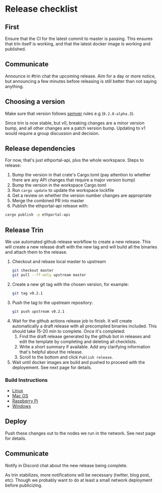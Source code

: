 # Release checklist

## First

Ensure that the CI for the latest commit to master is passing.
This ensures that trin itself is working, and that the latest docker image is working and published. 

## Communicate

Announce in #trin chat the upcoming release. Aim for a day or more notice, but
announcing a few minutes before releasing is still better than not saying
anything.

## Choosing a version

Make sure that version follows [semver](https://semver.org/) rules e.g (`0.2.0-alpha.3`).

Since trin is now stable, but v0, breaking changes are a minor version bump,
and all other changes are a patch version bump. Updating to v1 would require a
group discussion and decision.

## Release dependencies

For now, that's just ethportal-api, plus the whole workspace. Steps to release:

1. Bump the version in that crate's Cargo.toml (pay attention to whether there are any API changes that require a major version bump)
2. Bump the version in the workspace Cargo.toml
3. Run `cargo update` to update the workspace lockfile
4. Get a review on whether the version number changes are appropriate
5. Merge the combined PR into master
6. Publish the ethportal-api release with:

```bash
cargo publish -p ethportal-api
```

## Release Trin

We use automated github release workflow to create a new release.
This will create a new release draft with the new tag and will build all the binaries and attach them to the release. 

1. Checkout and rebase local master to upstream
    ```bash
    git checkout master
    git pull --ff-only upstream master
    ```
2. Create a new git tag with the chosen version, for example:
    ```bash
    git tag v0.2.1
    ```
3. Push the tag to the upstream repository:
    ```bash
    git push upstream v0.2.1
    ```
4. Wait for the github actions release job to finish. It will create automatically a draft release with all precompiled binaries included. This should take 15-20 min to complete. Once it's completed:
    1. Find the draft release generated by the github bot in releases and edit the template by completing and deleting all checklists.
    2. Write a short summary if available. Add any clarifying information that's helpful about the release.
    3. Scroll to the bottom and click `Publish release`.
5. Wait until docker images are build and pushed to proceed with the deployement. See next page for details.

### Build Instructions
* [Linux](../build_instructions/linux.md)
* [Mac OS](../build_instructions/mac_os.md)
* [Raspberry Pi](../build_instructions/raspberry_pi.md)
* [Windows](../build_instructions/windows.md)

## Deploy

Push these changes out to the nodes we run in the network. See next page for details.

## Communicate

Notify in Discord chat about the new release being complete.

As trin stabilizes, more notifications will be necessary (twitter, blog post, etc). Though we probably want to do at least a small network deployment before publicizing.
